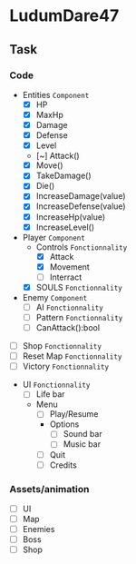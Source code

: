 # LudumDare47

## Task

### Code
- Entities `Component`
    - [x] HP
    - [x] MaxHp
    - [x] Damage
    - [x] Defense
    - [x] Level
    - [~] Attack()
    - [x] Move()
    - [x] TakeDamage()
    - [x] Die()
    - [x] IncreaseDamage(value)
    - [x] IncreaseDefense(value)
    - [x] IncreaseHp(value)
    - [x] IncreaseLevel()

- Player `Component`
   - Controls `Fonctionnality`
        - [x] Attack
        - [x] Movement
        - [ ] Interract
   - [x] SOULS `Fonctionnality`

- Enemy `Component`
  - [ ] AI `Fonctionnality`
  - [ ] Pattern `Fonctionnality`
  - [ ] CanAttack():bool

- [ ] Shop `Fonctionnality`
- [ ] Reset Map `Fonctionnality`
- [ ] Victory `Fonctionnality`
- UI `Fonctionnality`
    - [ ] Life bar
    - Menu
        - [ ] Play/Resume
        - Options
            - [ ] Sound bar
            - [ ] Music bar
        - [ ] Quit
        - [ ] Credits

### Assets/animation
- [ ] UI
- [ ] Map
- [ ] Enemies
- [ ] Boss
- [ ] Shop

